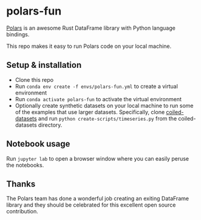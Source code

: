 # polars-fun

[Polars](https://github.com/pola-rs/polars/) is an awesome Rust DataFrame library with Python language bindings.

This repo makes it easy to run Polars code on your local machine.

## Setup & installation

* Clone this repo
* Run `conda env create -f envs/polars-fun.yml` to create a virtual environment
* Run `conda activate polars-fun` to activate the virtual environment
* Optionally create synthetic datasets on your local machine to run some of the examples that use larger datasets.  Specifically, clone [coiled-datasets](https://github.com/coiled/coiled-datasets) and run `python create-scripts/timeseries.py` from the coiled-datasets directory.

## Notebook usage

Run `jupyter lab` to open a browser window where you can easily peruse the notebooks.

## Thanks

The Polars team has done a wonderful job creating an exiting DataFrame library and they should be celebrated for this excellent open source contribution.

